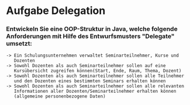 # Aufgabe Delegation

### Entwickeln Sie eine OOP-Struktur in Java, welche folgende Anforderungen mit Hilfe des Entwurfsmusters "Delegate" umsetzt:

	-> Ein Schulungsunternehmen verwaltet Seminarteilnehmer, Kurse und
	   Dozenten
	-> Sowohl Dozenten als auch Seminarteilnehmer sollen auf eine
	   Kursübersicht zugreifen können(Start, Ende, Raum, Thema, Dozent)
	-> Sowohl Dozenten als auch Seminarteilnehmer sollen alle Teilnehmer
 	   und den Dozenten eines bestimmten Seminars erhalten können
	-> Sowohl Dozenten als auch Seminarteilnehmer sollen alle relevanten
	   Informationen aller Dozenten/Seminarteilnehmer erhalten können
	   (allgemeine personenbezogene Daten)
